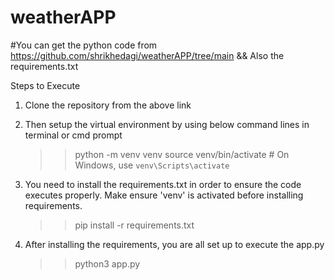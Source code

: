 # weatherAPP

#You can get the python code from https://github.com/shrikhedagi/weatherAPP/tree/main  && Also the requirements.txt

Steps to Execute
1. Clone the repository from the above link

2. Then setup the virtual environment by using below command lines in terminal or cmd prompt
   >> python -m venv venv
   >> source venv/bin/activate  # On Windows, use `venv\Scripts\activate`

3. You need to install the requirements.txt in order to ensure the code executes properly. Make ensure 'venv' is activated before installing 
   requirements.
   >> pip install -r requirements.txt

4. After installing the requirements, you are all set up to execute the app.py
   >> python3 app.py
